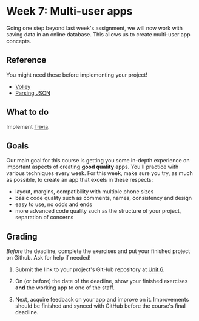 # Week 7: Multi-user apps

Going one step beyond last week's assignment, we will now work with saving data in an online database. This allows us to create multi-user app concepts.


## Reference

You might need these before implementing your project!

- [Volley](/android-reference/volley)
- [Parsing JSON](/android-reference/parsing-json)


## What to do

Implement [Trivia](/projects/trivia).


## Goals

Our main goal for this course is getting you some in-depth experience on important aspects of creating **good quality** apps. You'll practice with various techniques every week. For this week, make sure you try, as much as possible, to create an app that excels in these respects:

- layout, margins, compatibility with multiple phone sizes
- basic code quality such as comments, names, consistency and design
- easy to use, no odds and ends
- more advanced code quality such as the structure of your project, separation of concerns


## Grading

*Before* the deadline, complete the exercises and put your finished project on Github. Ask for help if needed!

1. Submit the link to your project's GitHub repository at [Unit 6](/submit/unit-6).

2. On (or before) the date of the deadline, show your finished exercises **and** the working app to one of the staff.

3. Next, acquire feedback on your app and improve on it. Improvements should be finished and synced with GitHub before the course's final deadline.
